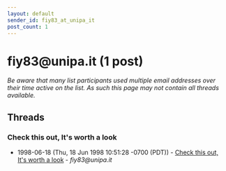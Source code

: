 ```yaml
---
layout: default
sender_id: fiy83_at_unipa_it
post_count: 1
---
```


# fiy83<span>@</span>unipa.it (1 post)

_Be aware that many list participants used multiple email addresses over their time active on the list. As such this page may not contain all threads available._

## Threads

### Check this out, It's worth a look
+ 1998-06-18 (Thu, 18 Jun 1998 10:51:28 -0700 (PDT)) - [Check this out, It's worth a look](/archive/1998/06/775c5bd2fc352ea7d415d243ccfd07b4b94b2ace4b400c33fd55b7a4ff3e8550) - _fiy83@unipa.it_

